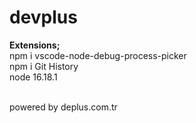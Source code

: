 # devplus

<b>Extensions;</b><br>
npm i vscode-node-debug-process-picker
<br>
npm i Git History
<br>
node 16.18.1



<br>powered by deplus.com.tr<br>